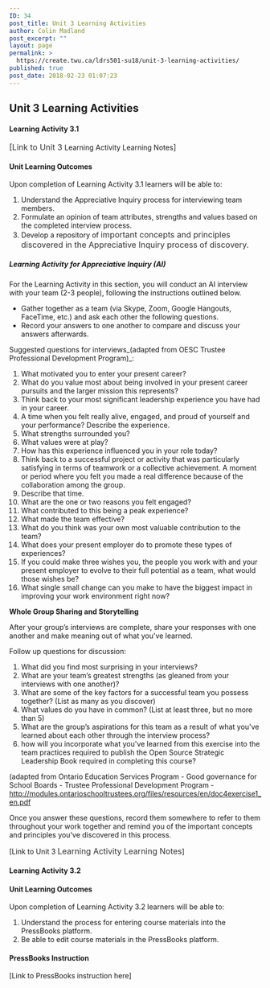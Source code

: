 ```yaml
---
ID: 34
post_title: Unit 3 Learning Activities
author: Colin Madland
post_excerpt: ""
layout: page
permalink: >
  https://create.twu.ca/ldrs501-su18/unit-3-learning-activities/
published: true
post_date: 2018-02-23 01:07:23
---
```

<h2>Unit 3 Learning Activities</h2>

<h4>Learning Activity 3.1</h4>

<span style="float: none;background-color: transparent;color: #333333;cursor: text;font-family: -apple-system,BlinkMacSystemFont,'Segoe UI',Roboto,Oxygen-Sans,Ubuntu,Cantarell,'Helvetica Neue',sans-serif;font-size: 16px;font-style: normal;font-variant: normal;font-weight: 400;letter-spacing: normal;text-align: left;text-decoration: none;text-indent: 0px">[Link to Unit 3 </span>Learning Activity Learning Notes<span style="float: none;background-color: transparent;color: #333333;cursor: text;font-family: -apple-system,BlinkMacSystemFont,'Segoe UI',Roboto,Oxygen-Sans,Ubuntu,Cantarell,'Helvetica Neue',sans-serif;font-size: 16px;font-style: normal;font-variant: normal;font-weight: 400;letter-spacing: normal;text-align: left;text-decoration: none;text-indent: 0px">]</span>

<h4>Unit Learning Outcomes</h4>

Upon completion of Learning Activity 3.1 learners will be able to:

<ol>
    <li>Understand the Appreciative Inquiry process for interviewing team members.</li>
    <li>Formulate an opinion of team attributes, strengths and values based on the completed interview process.</li>
    <li>Develop a repository of <span style="float: none;background-color: transparent;color: #333333;cursor: text;font-family: -apple-system,BlinkMacSystemFont,'Segoe UI',Roboto,Oxygen-Sans,Ubuntu,Cantarell,'Helvetica Neue',sans-serif;font-size: 16px;font-style: normal;font-variant: normal;font-weight: 400;letter-spacing: normal;text-align: left;text-decoration: none;text-indent: 0px">important concepts and principles discovered in the Appreciative Inquiry process of discovery.</span></li>
</ol>

<h5>Learning Activity for Appreciative Inquiry (AI)</h5>

For the Learning Activity in this section, you will conduct an AI interview with your team (2-3 people), following the instructions outlined below.

<ul>
<li>Gather together as a team (via Skype, Zoom, Google Hangouts, FaceTime, etc.) and ask each other the following questions.</li>
<li>Record your answers to one another to compare and discuss your answers afterwards.</li>
</ul>

Suggested questions for interviews_(adapted from OESC Trustee Professional Development Program)_:

<ol>
<li>What motivated you to enter your present career?</li>
<li>What do you value most about being involved in your present career pursuits and the larger mission this represents?</li>
<li>Think back to your most significant leadership experience you have had in your career.</li>
<li>A time when you felt really alive, engaged, and proud of yourself and your performance? Describe the experience.</li>
<li>What strengths surrounded you?</li>
<li>What values were at play?</li>
<li>How has this experience influenced you in your role today?</li>
<li>Think back to a successful project or activity that was particularly satisfying in terms of teamwork or a collective achievement. A moment or period where you felt you made a real difference because of the collaboration among the group.</li>
<li>Describe that time.</li>
<li>What are the one or two reasons you felt engaged?</li>
<li>What contributed to this being a peak experience?</li>
<li>What made the team effective?</li>
<li>What do you think was your own most valuable contribution to the team?</li>
<li>What does your present employer do to promote these types of experiences?</li>
<li>If you could make three wishes you, the people you work with and your present employer to evolve to their full potential as a team, what would those wishes be?</li>
<li>What single small change can you make to have the biggest impact in improving your work environment right now?</li>
</ol>

<strong>Whole Group Sharing and Storytelling</strong>

After your group’s interviews are complete, share your responses with one another and make meaning out of what you've learned.

Follow up questions for discussion:

<ol>
<li>What did you find most surprising in your interviews?</li>
<li>What are your team’s greatest strengths (as gleaned from your interviews with one another)?</li>
<li>What are some of the key factors for a successful team you possess together? (List as many as you discover)</li>
<li>What values do you have in common? (List at least three, but no more than 5)</li>
<li>What are the group’s aspirations for this team as a result of what you've learned about each other through the interview process?</li>
<li>how will you incorporate what you've learned from this exercise into the team practices required to publish the Open Source Strategic Leadership Book required in completing this course?</li>
</ol>

(adapted from Ontario Education Services Program - Good governance for School Boards - Trustee Professional Development Program -<a href="https://www.gitbook.com/book/twonline/ldrs501/edit#">http://modules.ontarioschooltrustees.org/files/resources/en/doc4exercise1_en.pdf</a>

Once you answer these questions, record them somewhere to refer to them throughout your work together and remind you of the important concepts and principles you've discovered in this process.

[Link to Unit 3 <span style="float: none;background-color: transparent;color: #333333;cursor: text;font-family: -apple-system,BlinkMacSystemFont,'Segoe UI',Roboto,Oxygen-Sans,Ubuntu,Cantarell,'Helvetica Neue',sans-serif;font-size: 16px;font-style: normal;font-variant: normal;font-weight: 400;letter-spacing: normal;text-align: left;text-decoration: none;text-indent: 0px">Learning Activity Learning Notes</span>]

<h4>Learning Activity 3.2</h4>

<h4>Unit Learning Outcomes</h4>

Upon completion of Learning Activity 3.2 learners will be able to:

<ol>
    <li>Understand the process for entering course materials into the PressBooks platform.</li>
    <li>Be able to edit course materials in the PressBooks platform.</li>
</ol>

<h4>PressBooks Instruction</h4>

[Link to PressBooks instruction here]